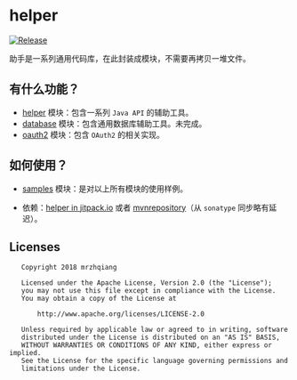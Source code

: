 [helper]:https://github.com/mrzhqiang/helper/tree/master/helper
[database]:https://github.com/mrzhqiang/helper/tree/master/database
[oauth2]:https://github.com/mrzhqiang/helper/tree/master/oauth2
[samples]:https://github.com/mrzhqiang/helper/tree/master/samples
[mvnrepository]:https://mvnrepository.com/artifact/com.github.mrzhqiang.helper/helper
[helper in jitpack.io]:https://jitpack.io/#mrzhqiang/helper

# helper
[![Release](https://jitpack.io/v/mrzhqiang/helper.svg)](https://jitpack.io/#mrzhqiang/helper)

助手是一系列通用代码库，在此封装成模块，不需要再拷贝一堆文件。

## 有什么功能？
- [helper] 模块：包含一系列 `Java API` 的辅助工具。
- [database] 模块：包含通用数据库辅助工具。未完成。
- [oauth2] 模块：包含 `OAuth2` 的相关实现。

## 如何使用？
- [samples] 模块：是对以上所有模块的使用样例。

- 依赖：[helper in jitpack.io] 或者 [mvnrepository]（从 `sonatype` 同步略有延迟）。

## Licenses
```
   Copyright 2018 mrzhqiang

   Licensed under the Apache License, Version 2.0 (the "License");
   you may not use this file except in compliance with the License.
   You may obtain a copy of the License at

       http://www.apache.org/licenses/LICENSE-2.0

   Unless required by applicable law or agreed to in writing, software
   distributed under the License is distributed on an "AS IS" BASIS,
   WITHOUT WARRANTIES OR CONDITIONS OF ANY KIND, either express or implied.
   See the License for the specific language governing permissions and
   limitations under the License.
```
